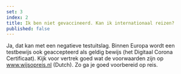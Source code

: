 ```yaml
---
set: 3
index: 2
title: Ik ben niet gevaccineerd. Kan ik internationaal reizen?
published: false
---
```

Ja, dat kan met een negatieve testuitslag. Binnen Europa wordt een testbewijs ook geaccepteerd als geldig bewijs (het Digitaal Corona Certificaat). Kijk voor vertrek goed wat de voorwaarden zijn op <a href="https://www.wijsopreis.nl" rel="noopener noreferrer" target="_blank" hreflang="nl">www.wijsopreis.nl (Dutch)</a>. Zo ga je goed voorbereid op reis.
